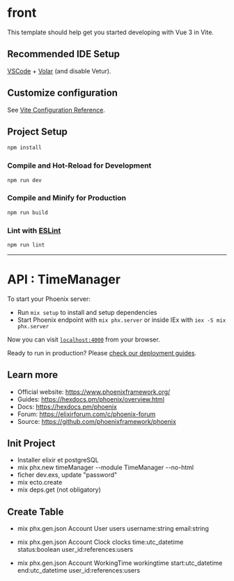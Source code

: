 # front

This template should help get you started developing with Vue 3 in Vite.

## Recommended IDE Setup

[VSCode](https://code.visualstudio.com/) + [Volar](https://marketplace.visualstudio.com/items?itemName=Vue.volar) (and disable Vetur).

## Customize configuration

See [Vite Configuration Reference](https://vitejs.dev/config/).

## Project Setup

```sh
npm install
```

### Compile and Hot-Reload for Development

```sh
npm run dev
```

### Compile and Minify for Production

```sh
npm run build
```

### Lint with [ESLint](https://eslint.org/)

```sh
npm run lint
```

----------------------------------------------------------------------------------------------------------------------------------------

# API : TimeManager

To start your Phoenix server:

- Run `mix setup` to install and setup dependencies
- Start Phoenix endpoint with `mix phx.server` or inside IEx with `iex -S mix phx.server`

Now you can visit [`localhost:4000`](http://localhost:4000) from your browser.

Ready to run in production? Please [check our deployment guides](https://hexdocs.pm/phoenix/deployment.html).

## Learn more

- Official website: https://www.phoenixframework.org/
- Guides: https://hexdocs.pm/phoenix/overview.html
- Docs: https://hexdocs.pm/phoenix
- Forum: https://elixirforum.com/c/phoenix-forum
- Source: https://github.com/phoenixframework/phoenix

## Init Project

- Installer elixir et postgreSQL
- mix phx.new timeManager --module TimeManager --no-html
- ficher dev.exs, update "password"
- mix ecto.create
- mix deps.get (not obligatory)

## Create Table

- mix phx.gen.json Account User users username:string email:string

- mix phx.gen.json Account Clock clocks time:utc_datetime status:boolean user_id:references:users

- mix phx.gen.json Account WorkingTime workingtime start:utc_datetime end:utc_datetime user_id:references:users
